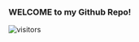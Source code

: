 ### WELCOME to my Github Repo!
![visitors](https://visitor-badge.laobi.icu/badge?page_id=unaveenj.unaveenj)
